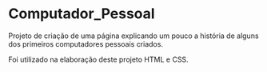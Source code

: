 # Computador_Pessoal

Projeto de criação de uma página explicando um pouco a história de alguns dos primeiros computadores pessoais criados.

Foi utilizado na elaboração deste projeto HTML e CSS.
